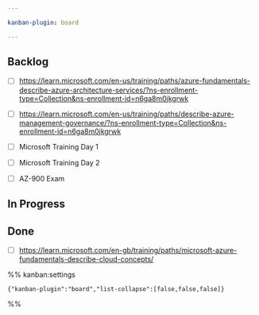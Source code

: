 ```yaml
---

kanban-plugin: board

---
```


## Backlog

- [ ] https://learn.microsoft.com/en-us/training/paths/azure-fundamentals-describe-azure-architecture-services/?ns-enrollment-type=Collection&ns-enrollment-id=n6ga8m0jkgrwk
- [ ] https://learn.microsoft.com/en-us/training/paths/describe-azure-management-governance/?ns-enrollment-type=Collection&ns-enrollment-id=n6ga8m0jkgrwk
- [ ] Microsoft Training Day 1
- [ ] Microsoft Training Day 2
- [ ] AZ-900 Exam


## In Progress



## Done

- [ ] https://learn.microsoft.com/en-gb/training/paths/microsoft-azure-fundamentals-describe-cloud-concepts/




%% kanban:settings
```
{"kanban-plugin":"board","list-collapse":[false,false,false]}
```
%%